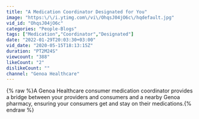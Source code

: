 ```yaml
---
title: "A Medication Coordinator Designated for You"
image: "https:\/\/i.ytimg.com\/vi\/OhqsJ04jO6c\/hqdefault.jpg"
vid_id: "OhqsJ04jO6c"
categories: "People-Blogs"
tags: ["Medication","Coordinator","Designated"]
date: "2022-01-29T20:03:30+03:00"
vid_date: "2020-05-15T18:13:15Z"
duration: "PT2M24S"
viewcount: "388"
likeCount: "2"
dislikeCount: ""
channel: "Genoa Healthcare"
---
```

{% raw %}A  Genoa Healthcare consumer medication coordinator provides a bridge between your providers and consumers and a nearby Genoa pharmacy, ensuring your consumers get and stay on their medications.{% endraw %}
